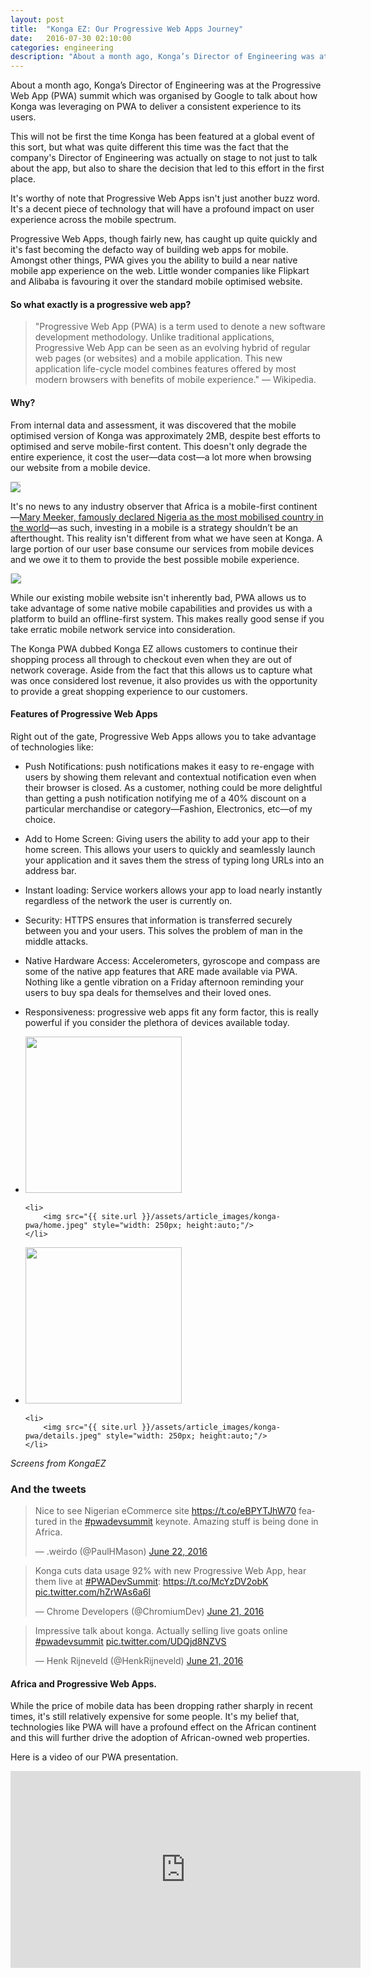 ```yaml
---
layout: post
title:  "Konga EZ: Our Progressive Web Apps Journey"
date:   2016-07-30 02:10:00
categories: engineering
description: "About a month ago, Konga’s Director of Engineering was at the Progressive Web App (PWA) summit which was organised by Google to talk about how Konga was leveraging on PWA to deliver a consistent experience to its users."
---
```


About a month ago, Konga’s Director of Engineering was at the Progressive Web App (PWA) summit which was organised by Google to talk about how Konga was leveraging on PWA to deliver a consistent experience to its users.

This will not be first the time Konga has been featured at a global event of this sort, but what was quite different this time was the fact that the company's Director of Engineering was actually on stage to not just to talk about the app, but also to share the decision that led to this effort in the first place.

It's worthy of note that Progressive Web Apps isn't just another buzz word. It's a decent piece of technology that will have a profound impact on user experience across the mobile spectrum.

Progressive Web Apps, though fairly new, has caught up quite quickly and it's fast becoming the defacto way of building web apps for mobile. Amongst other things, PWA gives you the ability to build a near native mobile app experience on the web. Little wonder companies like Flipkart and Alibaba is favouring it over the standard mobile optimised website.

#### So what exactly is a progressive web app?
>"Progressive Web App (PWA) is a term used to denote a new software development methodology. Unlike traditional applications, Progressive Web App can be seen as an evolving hybrid of regular web pages (or websites) and a mobile application. This new application life-cycle model combines features offered by most modern browsers with benefits of mobile experience." — Wikipedia.

#### Why?
From internal data and assessment, it was discovered that the mobile optimised version of Konga was approximately 2MB, despite best efforts to optimised and serve mobile-first content. This doesn't only degrade the entire experience, it cost the user&mdash;data cost&mdash;a lot more when browsing our website from a mobile device.

<img src="{{ site.url }}/assets/article_images/konga-pwa/data.png" style="border-top:solid 1px #CCC;"/>

It's no news to any industry observer that Africa is a mobile-first continent&mdash;[Mary Meeker, famously declared Nigeria as the most mobilised country in the world](http://cyberomin.github.io/mobile/2015/07/05/embrace-mobile-dont-ignore-it.html)&mdash;as such, investing in a mobile is a strategy shouldn’t be an afterthought. This reality isn't different from what we have seen at Konga. A large portion of our user base consume our services from mobile devices and we owe it to them to provide the best possible mobile experience.

<img src="{{ site.url }}/assets/article_images/konga-pwa/traffic.png" style="border-left:solid 1px #CCC;"/>

While our existing mobile website isn't inherently bad, PWA allows us to take advantage of some native mobile capabilities and provides us with a platform to build an offline-first system. This makes really good sense if you take erratic mobile network service into consideration.

The Konga PWA dubbed Konga EZ allows customers to continue their shopping process all through to checkout even when they are out of network coverage. Aside from the fact that this allows us to capture what was once considered lost revenue, it also provides us with the opportunity to provide a great shopping experience to our customers.

#### Features of Progressive Web Apps

Right out of the gate, Progressive Web Apps allows you to take advantage of technologies like:
- Push Notifications: push notifications makes it easy to re-engage with users by showing them relevant and contextual notification even when their browser is closed. As a customer, nothing could be more delightful than getting a push notification notifying me of a 40% discount on a particular merchandise or category&mdash;Fashion, Electronics, etc&mdash;of my choice.

- Add to Home Screen: Giving users the ability to add your app to their home screen. This allows your users to quickly and seamlessly launch your application and it saves them the stress of typing long URLs into an address bar.

- Instant loading: Service workers allows your app to load nearly instantly regardless of the network the user is currently on.

- Security: HTTPS ensures that information is transferred securely between you and your users. This solves the problem of man in the middle attacks.

- Native Hardware Access: Accelerometers, gyroscope and compass are some of the native app features that ARE made available via PWA. Nothing like a gentle vibration on a Friday afternoon reminding your users to buy spa deals for themselves and their loved ones.

- Responsiveness: progressive web apps fit any form factor, this is really powerful if you consider the plethora of devices available today.

<ul class="list-inline">
	<li>
		<img src="{{ site.url }}/assets/article_images/konga-pwa/offline.jpeg" style="width: 250px; height:auto;"/>
	</li>

	<li>
		<img src="{{ site.url }}/assets/article_images/konga-pwa/home.jpeg" style="width: 250px; height:auto;"/>
	</li>
</ul>

<ul class="list-inline">
	<li>
		<img src="{{ site.url }}/assets/article_images/konga-pwa/category.jpeg" style="width: 250px; height:auto;"/>
	</li>

	<li>
		<img src="{{ site.url }}/assets/article_images/konga-pwa/details.jpeg" style="width: 250px; height:auto;"/>
	</li>
</ul>
<em>Screens from KongaEZ</em>

### And the tweets
<blockquote class="twitter-tweet" data-lang="en"><p lang="en" dir="ltr">Nice to see Nigerian eCommerce site <a href="https://t.co/eBPYTJhW70">https://t.co/eBPYTJhW70</a> featured in the <a href="https://twitter.com/hashtag/pwadevsummit?src=hash">#pwadevsummit</a> keynote. Amazing stuff is being done in Africa.</p>&mdash; .weirdo (@PaulHMason) <a href="https://twitter.com/PaulHMason/status/745532466044108800">June 22, 2016</a></blockquote>
<script async src="//platform.twitter.com/widgets.js" charset="utf-8"></script>

<blockquote class="twitter-tweet" data-cards="hidden" data-lang="en"><p lang="en" dir="ltr">Konga cuts data usage 92% with new Progressive Web App, hear them live at <a href="https://twitter.com/hashtag/PWADevSummit?src=hash">#PWADevSummit</a>: <a href="https://t.co/McYzDV2obK">https://t.co/McYzDV2obK</a> <a href="https://t.co/hZrWAs6a6I">pic.twitter.com/hZrWAs6a6I</a></p>&mdash; Chrome Developers (@ChromiumDev) <a href="https://twitter.com/ChromiumDev/status/745157089677320192">June 21, 2016</a></blockquote>
<script async src="//platform.twitter.com/widgets.js" charset="utf-8"></script>

<blockquote class="twitter-tweet" data-cards="hidden" data-lang="en"><p lang="en" dir="ltr">Impressive talk about konga. Actually selling live goats online <a href="https://twitter.com/hashtag/pwadevsummit?src=hash">#pwadevsummit</a> <a href="https://t.co/UDQjd8NZVS">pic.twitter.com/UDQjd8NZVS</a></p>&mdash; Henk Rijneveld (@HenkRijneveld) <a href="https://twitter.com/HenkRijneveld/status/745164071503171588">June 21, 2016</a></blockquote>
<script async src="//platform.twitter.com/widgets.js" charset="utf-8"></script>

#### Africa and Progressive Web Apps.
While the price of mobile data has been dropping rather sharply in recent times, it's still relatively expensive for some people. It's my belief that, technologies like PWA will have a profound effect on the African continent and this will further drive the adoption of African-owned web properties. 

Here is a video of our PWA presentation.
<iframe width="560" height="315" src="https://www.youtube.com/embed/GNbVdPi24gg" frameborder="0" allowfullscreen></iframe>
<br/><br/>